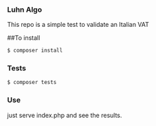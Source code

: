 ### Luhn Algo

This repo is a simple test to validate an Italian VAT

##To install

```bash
$ composer install
```

### Tests
```bash
$ composer tests
```

### Use
just serve index.php and see the results.


